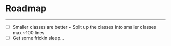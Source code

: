 # Roadmap
___
- [ ] Smaller classes are better ~ Split up the classes into smaller classes max ~100 lines
- [ ] Get some frickin sleep... 
